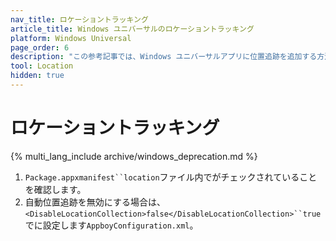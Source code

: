 ```yaml
---
nav_title: ロケーショントラッキング
article_title: Windows ユニバーサルのロケーショントラッキング
platform: Windows Universal
page_order: 6
description: "この参考記事では、Windows ユニバーサルアプリに位置追跡を追加する方法について説明します。"
tool: Location
hidden: true
---
```


# ロケーショントラッキング
{% multi_lang_include archive/windows_deprecation.md %}

1. `Package.appxmanifest``location`ファイル内でがチェックされていることを確認します。
2. 自動位置追跡を無効にする場合は、`<DisableLocationCollection>false</DisableLocationCollection>``true`でに設定します`AppboyConfiguration.xml`。
